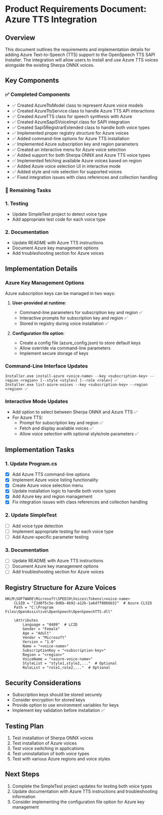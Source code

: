 # Product Requirements Document: Azure TTS Integration

## Overview
This document outlines the requirements and implementation details for adding Azure Text-to-Speech (TTS) support to the OpenSpeech TTS SAPI Installer. The integration will allow users to install and use Azure TTS voices alongside the existing Sherpa ONNX voices.

## Key Components

### ✅ Completed Components

- ✅ Created AzureTtsModel class to represent Azure voice models
- ✅ Created AzureTtsService class to handle Azure TTS API interactions
- ✅ Created AzureTTS class for speech synthesis with Azure
- ✅ Created AzureSapi5VoiceImpl class for SAPI integration
- ✅ Created Sapi5RegistrarExtended class to handle both voice types
- ✅ Implemented proper registry structure for Azure voices
- ✅ Added command-line options for Azure TTS installation
- ✅ Implemented Azure subscription key and region parameters
- ✅ Created an interactive menu for Azure voice selection
- ✅ Added support for both Sherpa ONNX and Azure TTS voice types
- ✅ Implemented fetching available Azure voices based on region
- ✅ Added Azure voice selection UI in interactive mode
- ✅ Added style and role selection for supported voices
- ✅ Fixed integration issues with class references and collection handling

### 🔄 Remaining Tasks

### 1. Testing
- Update SimpleTest project to detect voice type
- Add appropriate test code for each voice type

### 2. Documentation
- Update README with Azure TTS instructions
- Document Azure key management options
- Add troubleshooting section for Azure voices

## Implementation Details

### Azure Key Management Options
Azure subscription keys can be managed in two ways:
1. **User-provided at runtime**: 
   - Command-line parameters for subscription key and region ✅
   - Interactive prompts for subscription key and region ✅
   - Stored in registry during voice installation ✅

2. **Configuration file option**:
   - Create a config file (azure_config.json) to store default keys
   - Allow override via command-line parameters
   - Implement secure storage of keys

### Command-Line Interface Updates
```
Installer.exe install-azure <voice-name> --key <subscription-key> --region <region> [--style <style>] [--role <role>] ✅
Installer.exe list-azure-voices --key <subscription-key> --region <region> ✅
```

### Interactive Mode Updates
- Add option to select between Sherpa ONNX and Azure TTS ✅
- For Azure TTS:
  - Prompt for subscription key and region ✅
  - Fetch and display available voices ✅
  - Allow voice selection with optional style/role parameters ✅

## Implementation Tasks

### 1. Update Program.cs
- [x] Add Azure TTS command-line options
- [x] Implement Azure voice listing functionality
- [x] Create Azure voice selection menu
- [x] Update installation logic to handle both voice types
- [x] Add Azure key and region management
- [x] Fix integration issues with class references and collection handling

### 2. Update SimpleTest
- [ ] Add voice type detection
- [ ] Implement appropriate testing for each voice type
- [ ] Add Azure-specific parameter testing

### 3. Documentation
- [ ] Update README with Azure TTS instructions
- [ ] Document Azure key management options
- [ ] Add troubleshooting section for Azure voices

## Registry Structure for Azure Voices

```
HKLM\SOFTWARE\Microsoft\SPEECH\Voices\Tokens\<voice-name>
    CLSID = "{3d8f5c5e-9d6b-4b92-a12b-1a6dff80b6b3}"  # Azure CLSID
    Path = "C:\Program Files\OpenAssistive\OpenSpeech\OpenSpeechTTS.dll"
    
    \Attributes
        Language = "0409"  # LCID
        Gender = "Female"
        Age = "Adult"
        Vendor = "Microsoft"
        Version = "1.0"
        Name = "<voice-name>"
        SubscriptionKey = "<subscription-key>"
        Region = "<region>"
        VoiceName = "<azure-voice-name>"
        StyleList = "style1,style2,..."  # Optional
        RoleList = "role1,role2,..."  # Optional
```

## Security Considerations
- Subscription keys should be stored securely
- Consider encryption for stored keys
- Provide option to use environment variables for keys
- Implement key validation before installation ✅

## Testing Plan
1. Test installation of Sherpa ONNX voices
2. Test installation of Azure voices
3. Test voice switching in applications
4. Test uninstallation of both voice types
5. Test with various Azure regions and voice styles

## Next Steps
1. Complete the SimpleTest project updates for testing both voice types
2. Update documentation with Azure TTS instructions and troubleshooting information
3. Consider implementing the configuration file option for Azure key management
